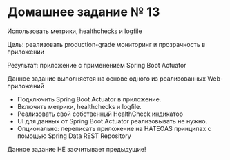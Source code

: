 # Домашнее задание № 13

Использовать метрики, healthchecks и logfile

Цель: реализовать production-grade мониторинг и прозрачность в приложении

Результат: приложение с применением Spring Boot Actuator

Данное задание выполняется на основе одного из реализованных Web-приложений

* Подключить Spring Boot Actuator в приложение.
* Включить метрики, healthchecks и logfile.
* Реализовать свой собственный HealthCheck индикатор
* UI для данных от Spring Boot Actuator реализовывать не нужно.
* Опционально: переписать приложение на HATEOAS принципах с помощью Spring Data REST Repository

Данное задание НЕ засчитывает предыдущие!